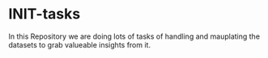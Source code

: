 # INIT-tasks

In this Repository we are doing lots of tasks of handling and mauplating the datasets to grab valueable insights from it.
